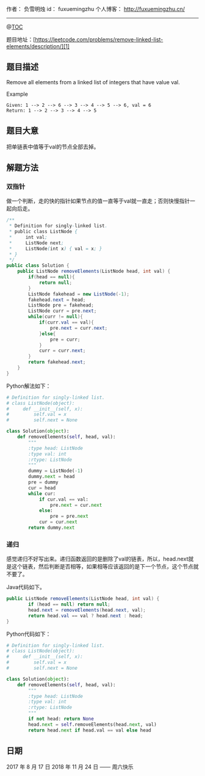 
作者： 负雪明烛
id：	fuxuemingzhu
个人博客：	http://fuxuemingzhu.cn/

---
@[TOC](目录)

题目地址：[https://leetcode.com/problems/remove-linked-list-elements/description/][1]


## 题目描述

Remove all elements from a linked list of integers that have value val.

Example

	Given: 1 --> 2 --> 6 --> 3 --> 4 --> 5 --> 6, val = 6
	Return: 1 --> 2 --> 3 --> 4 --> 5

## 题目大意

把单链表中值等于val的节点全部去掉。

## 解题方法

### 双指针

做一个判断，走的快的指针如果节点的值一直等于val就一直走；否则快慢指针一起向后走。

```java
/**
 * Definition for singly-linked list.
 * public class ListNode {
 *     int val;
 *     ListNode next;
 *     ListNode(int x) { val = x; }
 * }
 */
public class Solution {
    public ListNode removeElements(ListNode head, int val) {
        if(head == null){
            return null;
        }
        ListNode fakehead = new ListNode(-1);
        fakehead.next = head;
        ListNode pre = fakehead;
        ListNode curr = pre.next;
        while(curr != null){
            if(curr.val == val){
                pre.next = curr.next;
            }else{
                pre = curr;
            }
            curr = curr.next;
        }
        return fakehead.next;
    }
}
```

Python解法如下：

```python
# Definition for singly-linked list.
# class ListNode(object):
#     def __init__(self, x):
#         self.val = x
#         self.next = None

class Solution(object):
    def removeElements(self, head, val):
        """
        :type head: ListNode
        :type val: int
        :rtype: ListNode
        """
        dummy = ListNode(-1)
        dummy.next = head
        pre = dummy
        cur = head
        while cur:
            if cur.val == val:
                pre.next = cur.next
            else:
                pre = pre.next
            cur = cur.next
        return dummy.next
```

### 递归

感觉递归不好写出来。递归函数返回的是删除了val的链表，所以，head.next就是这个链表，然后判断是否相等，如果相等应该返回的是下一个节点，这个节点就不要了。

Java代码如下。

```java
public ListNode removeElements(ListNode head, int val) {
        if (head == null) return null;
        head.next = removeElements(head.next, val);
        return head.val == val ? head.next : head;
}
```

Python代码如下：

```python
# Definition for singly-linked list.
# class ListNode(object):
#     def __init__(self, x):
#         self.val = x
#         self.next = None

class Solution(object):
    def removeElements(self, head, val):
        """
        :type head: ListNode
        :type val: int
        :rtype: ListNode
        """
        if not head: return None
        head.next = self.removeElements(head.next, val)
        return head.next if head.val == val else head
```

## 日期

2017 年 8 月 17 日 
2018 年 11 月 24 日 —— 周六快乐

  [1]: https://leetcode.com/problems/remove-linked-list-elements/description/

